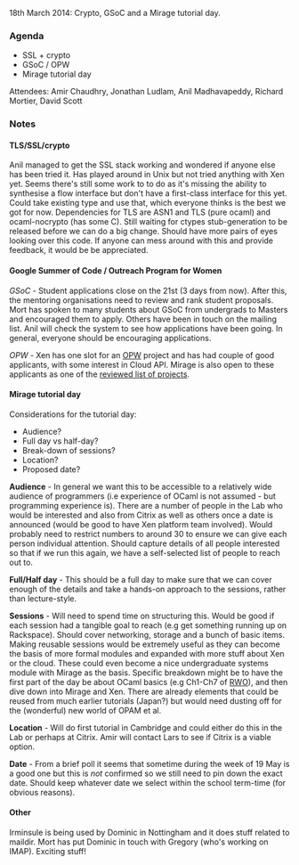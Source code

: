 18th March 2014: Crypto, GSoC and a Mirage tutorial day.

### Agenda

* SSL + crypto
* GSoC / OPW
* Mirage tutorial day

Attendees: Amir Chaudhry, Jonathan Ludlam,
Anil Madhavapeddy, Richard Mortier, David Scott


### Notes

#### TLS/SSL/crypto ####

Anil managed to get the SSL stack working and wondered if anyone else has
been tried it. Has played around in Unix but not tried anything with Xen yet.
Seems there's still some work to to do as it's missing the ability to
synthesise a flow interface but don't have a first-class interface for this
yet.  Could take existing type and use that, which everyone thinks is the
best we got for now. Dependencies for TLS are ASN1 and TLS (pure ocaml) and
ocaml-nocrypto (has some C). Still waiting for ctypes stub-generation to be
released before we can do a big change. Should have more pairs of eyes
looking over this code.  If anyone can mess around with this and provide
feedback, it would be be appreciated. 

#### Google Summer of Code / Outreach Program for Women ####

*GSoC* - Student applications close on the 21st (3 days from now).  After
this, the mentoring organisations need to review and rank student proposals.
Mort has spoken to many students about GSoC from undergrads to Masters and
encouraged them to apply. Others have been in touch on the mailing list.
Anil will check the system to see how applications have been going. In
general, everyone should be encouraging applications.

*OPW* - Xen has one slot for an [OPW][] project and has had couple of good
applicants, with some interest in Cloud API.  Mirage is also open to these
applicants as one of the [reviewed list of projects][opw-proj].

[OPW]: https://gnome.org/opw/
[opw-proj]: http://wiki.xenproject.org/wiki/OutreachProgramForWomen/Round8#Community_Reviewed_Project_List

#### Mirage tutorial day ####

Considerations for the tutorial day:

- Audience?
- Full day vs half-day?
- Break-down of sessions?
- Location?
- Proposed date?

**Audience** - In general we want this to be accessible to a relatively wide
audience of programmers (i.e experience of OCaml is not assumed - but
programming experience is).  There are a number of people in the Lab who
would be interested and also from Citrix as well as others once a date is
announced (would be good to have Xen platform team involved).  Would
probably need to restrict numbers to around 30 to ensure we can give each
person individual attention. Should capture details of all people interested
so that if we run this again, we have a self-selected list of people to
reach out to.

**Full/Half day** - This should be a full day to make sure that we can cover
enough of the details and take a hands-on approach to the sessions, rather
than lecture-style.

**Sessions** - Will need to spend time on structuring this. Would be good if
each session had a tangible goal to reach (e.g get something running up on
Rackspace). Should cover networking, storage and a bunch of basic items.
Making reusable sessions would be extremely useful as they can become the
basis of more formal modules and expanded with more stuff about Xen or the
cloud. These could even become a nice undergraduate systems module with
Mirage as the basis.  Specific breakdown might be to have the first part of
the day be about OCaml basics (e.g Ch1-Ch7 of [RWO][]), and then dive down
into Mirage and Xen.  There are already elements that could be reused from
much earlier tutorials (Japan?) but would need dusting off for the
(wonderful) new world of OPAM et al.

**Location** - Will do first tutorial in Cambridge and could either do this
in the Lab or perhaps at Citrix.  Amir will contact Lars to see if Citrix is
a viable option.

**Date** - From a brief poll it seems that sometime during the week of 19
May is a good one but this is *not* confirmed so we still need to pin down
the exact date. Should keep whatever date we select within the school
term-time (for obvious reasons).

[RWO]: https://realworldocaml.org


#### Other ####

Irminsule is being used by Dominic in Nottingham and it does stuff related
to maildir. Mort has put Dominic in touch with Gregory (who's working on
IMAP).  Exciting stuff!
